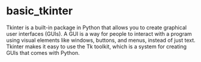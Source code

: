 # basic_tkinter
Tkinter is a built-in package in Python that allows you to create graphical user interfaces (GUIs). A GUI is a way for people to interact with a program using visual elements like windows, buttons, and menus, instead of just text. Tkinter makes it easy to use the Tk toolkit, which is a system for creating GUIs that comes with Python.
